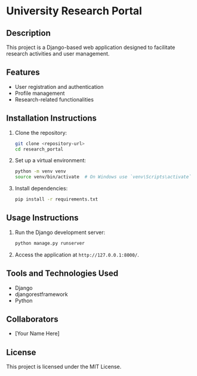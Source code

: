 # University Research Portal

## Description
This project is a Django-based web application designed to facilitate research activities and user management.

## Features
- User registration and authentication
- Profile management
- Research-related functionalities

## Installation Instructions
1. Clone the repository:
   ```bash
   git clone <repository-url>
   cd research_portal
   ```

2. Set up a virtual environment:
   ```bash
   python -m venv venv
   source venv/bin/activate  # On Windows use `venv\Scripts\activate`
   ```

3. Install dependencies:
   ```bash
   pip install -r requirements.txt
   ```

## Usage Instructions
1. Run the Django development server:
   ```bash
   python manage.py runserver
   ```

2. Access the application at `http://127.0.0.1:8000/`.

## Tools and Technologies Used
- Django
- djangorestframework
- Python

## Collaborators
- [Your Name Here]

## License
This project is licensed under the MIT License.
